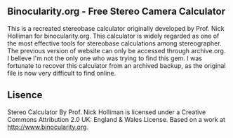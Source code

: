 ## Binocularity.org - Free Stereo Camera Calculator
This is a recreated stereobase calculator originally developed by Prof. Nick Holliman for binocularity.org.
This calculator is widely regarded as one of the most effective tools for stereobase calculations among stereographer.
The previous version of website can only be accessed through archive.org.
I believe I'm not the only one who was trying to find this gem.
I was fortunate to recover this calculator from an archived backup, as the original file is now very difficult to find online.

## Lisence
Stereo Calculator By Prof. Nick Holliman is licensed under a Creative Commons Attribution 2.0 UK: England & Wales License.
Based on a work at http://www.binocularity.org.